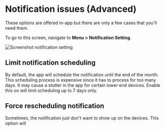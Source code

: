 # Notification issues (Advanced)

These options are offered in-app but there are only a few cases that you'll need them.

To go to this screen, navigate to **Menu > Notification Setting**.

![Screenshot notification setting](/img/troubleshoot/notif-advanced/advanced-notif-markup-kecik.png)

## Limit notification scheduling

By default, the app will schedule the notification until the end of the month. This scheduling process is expensive since it has to process for too many days. It may cause a stutter in the app for certain lower end devices. Enable this on will limit scheduling up to 7 days only.

## Force rescheduling notification

Sometimes, the notification just don't want to show up on the devices. This option will
